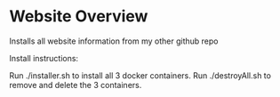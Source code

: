 # Website Overview

Installs all website information from my other github repo

Install instructions:

Run ./installer.sh to install all 3 docker containers.
Run ./destroyAll.sh to remove and delete the 3 containers.
